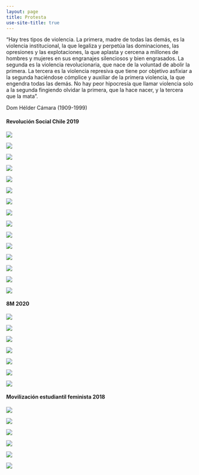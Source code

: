 ```yaml
---
layout: page
title: Protesta
use-site-title: true
---
```


“Hay tres tipos de violencia. La primera, madre de todas las demás, es la violencia institucional, la que legaliza y perpetúa las dominaciones, las opresiones y las explotaciones, la que aplasta y cercena a millones de hombres y mujeres en sus engranajes silenciosos y bien engrasados. La segunda es la violencia revolucionaria, que nace de la voluntad de abolir la primera. La tercera es la violencia represiva que tiene por objetivo asfixiar a la segunda haciéndose cómplice y auxiliar de la primera violencia, la que engendra todas las demás. No hay peor hipocresía que llamar violencia solo a la segunda fingiendo olvidar la primera, que la hace nacer, y la tercera que la mata”. 

Dom Hélder Cámara (1909-1999)

#### Revolución Social Chile 2019

![](/img/fotografia/8_1.JPG)

![](/img/fotografia/8_2.JPG)

![](/img/fotografia/8_3.JPG)

![](/img/fotografia/8_4.JPG)

![](/img/fotografia/8_5.JPG)

![](/img/fotografia/10_1.JPG)

![](/img/fotografia/10_2.JPG)

![](/img/fotografia/10_3.JPG)

![](/img/fotografia/10_4.JPG)

![](/img/fotografia/rev_1.JPG)

![](/img/fotografia/rev_2.JPG)

![](/img/fotografia/rev_3.JPG)

![](/img/fotografia/rev_4.JPG)

![](/img/fotografia/rev_5.JPG)

![](/img/fotografia/rev_6.JPG)

#### 8M 2020

![](/img/fotografia/8M_1.JPG)

![](/img/fotografia/8M_2.JPG)

![](/img/fotografia/8M_3.JPG)

![](/img/fotografia/8M_4.JPG)

![](/img/fotografia/8M_5.JPG)

![](/img/fotografia/8M_6.JPG)

![](/img/fotografia/8M_7.JPG)

#### Movilización estudiantil feminista 2018

![](/img/fotografia/fem_1.JPG)

![](/img/fotografia/fem_2.JPG)

![](/img/fotografia/fem_3.JPG)

![](/img/fotografia/fem_4.JPG)

![](/img/fotografia/fem_5.JPG)

![](/img/fotografia/fem_6.JPG)
